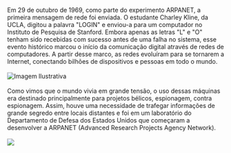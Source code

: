 Em 29 de outubro de 1969, como parte do experimento ARPANET, a primeira mensagem de rede foi enviada. O estudante Charley Kline, da UCLA, digitou a palavra "LOGIN" e enviou-a para um computador no Instituto de Pesquisa de Stanford. Embora apenas as letras "L" e "O" tenham sido recebidas com sucesso antes de uma falha no sistema, esse evento histórico marcou o início da comunicação digital através de redes de computadores. A partir desse marco, as redes evoluíram para se tornarem a Internet, conectando bilhões de dispositivos e pessoas em todo o mundo.
<br>
<br>
<img src="https://tse2.mm.bing.net/th?id=OIP.7Yr041W87GmwLi95DlH7YwHaC9&pid=Api&P=0&h=180" alt="Imagem Ilustrativa"><!--A primeira mensagem enviada pela internet foi um "LO"-->
<br>
<br>
Como vimos que o mundo vivia em grande
tensão, o uso dessas máquinas era destinado
principalmente para projetos bélicos,
espionagem, contra espionagem. Assim, houve
uma necessidade de trafegar informações de
grande segredo entre locais distantes e foi em
um laboratório do Departamento de Defesa dos
Estados Unidos que começaram a desenvolver
a ARPANET (Advanced Research Projects
Agency Network).
<br>
<br>
<img src="https://img.ibxk.com.br/2014/07/04/04095227734127.gif">
<!--Parte do livro de logs da universidade em 1969 sobre a ARPANET-->